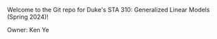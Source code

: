 Welcome to the Git repo for Duke's STA 310: Generalized Linear Models (Spring 2024)!

Owner: Ken Ye
